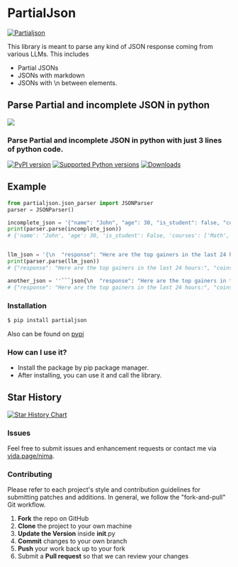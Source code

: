 # PartialJson

[![Partialjson](https://github.com/iw4p/partialjson/raw/main/images/partialjson.png
)](https://pypi.org/project/partialjson/)

This library is meant to parse any kind of JSON response coming from various LLMs.
This includes
- Partial JSONs
- JSONs with markdown
- JSONs with \n between elements.

## Parse Partial and incomplete JSON in python

![](https://github.com/iw4p/partialjson/raw/main/images/partialjson.gif)

### Parse Partial and incomplete JSON in python with just 3 lines of python code.

[![PyPI version](https://img.shields.io/pypi/v/partialjson.svg)](https://pypi.org/project/partialjson)
[![Supported Python versions](https://img.shields.io/pypi/pyversions/partialjson.svg)](#Installation)
[![Downloads](https://pepy.tech/badge/partialjson)](https://pepy.tech/project/partialjson)


## Example
```python
from partialjson.json_parser import JSONParser
parser = JSONParser()

incomplete_json = '{"name": "John", "age": 30, "is_student": false, "courses": ["Math", "Science"'
print(parser.parse(incomplete_json))
# {'name': 'John', 'age': 30, 'is_student': False, 'courses': ['Math', 'Science']}


llm_json = '{\n  "response": "Here are the top gainers in the last 24 hours:",\n  "coins": [\n    "GLEECUSDT",\n    "PACUSDT",\n    "PLUUSDT",\n    "DADDYUSDT",\n    "LMWRUSDT",\n    "COMAIUSDT",\n    "CDTBTC",\n    "CSWAPUSDT",\n    "WQUILETH"\n  ],\n  "tweets": [],\n  "casts": [],\n  "nfts": [],\n  "news": []\n}'
print(parser.parse(llm_json))
# {"response": "Here are the top gainers in the last 24 hours:", "coins": ["GLEECUSDT", "PACUSDT", "PLUUSDT", "DADDYUSDT", "LMWRUSDT", "COMAIUSDT", "CDTBTC", "CSWAPUSDT", "WQUILETH"], "tweets": [], "casts": [], "nfts": [], "news": []}

another_json = ''```json{\n  "response": "Here are the top gainers in the last 24 hours:",\n  "coins": [\n    "GLEECUSDT",\n    "PACUSDT",\n    "PLUUSDT",\n    "DADDYUSDT",\n    "LMWRUSDT",\n    "COMAIUSDT",\n    "CDTBTC",\n    "CSWAPUSDT",\n    "WQUILETH"\n  ],\n  "tweets": [],\n  "casts": [],\n  "nfts": [],\n  "news": []\n}\n''
# {"response": "Here are the top gainers in the last 24 hours:", "coins": ["GLEECUSDT", "PACUSDT", "PLUUSDT", "DADDYUSDT", "LMWRUSDT", "COMAIUSDT", "CDTBTC", "CSWAPUSDT", "WQUILETH"], "tweets": [], "casts": [], "nfts": [], "news": []}
```

### Installation

```sh
$ pip install partialjson
```
Also can be found on [pypi](https://pypi.org/project/partialjson/)

### How can I use it?
  - Install the package by pip package manager.
  - After installing, you can use it and call the library.

## Star History

[![Star History Chart](https://api.star-history.com/svg?repos=iw4p/partialjson&type=Date)](https://star-history.com/#iw4p/partialjson&Date)

### Issues
Feel free to submit issues and enhancement requests or contact me via [vida.page/nima](https://vida.page/nima).

### Contributing
Please refer to each project's style and contribution guidelines for submitting patches and additions. In general, we follow the "fork-and-pull" Git workflow.

 1. **Fork** the repo on GitHub
 2. **Clone** the project to your own machine
 3. **Update the Version** inside __init__.py
 4. **Commit** changes to your own branch
 5. **Push** your work back up to your fork
 6. Submit a **Pull request** so that we can review your changes